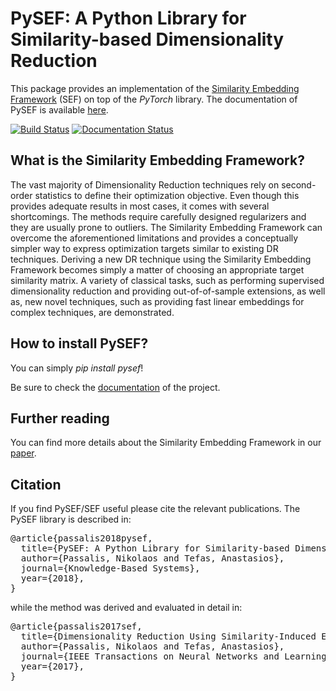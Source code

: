 # PySEF: A Python Library for Similarity-based Dimensionality Reduction
This package provides an implementation of the [Similarity Embedding Framework](https://arxiv.org/abs/1706.05692) (SEF) on top of the *PyTorch* library. The documentation of PySEF is available [here](https://pysef.readthedocs.io).

[![Build Status](https://travis-ci.org/passalis/sef.svg?branch=master)](https://travis-ci.org/passalis/sef)
[![Documentation Status](https://readthedocs.org/projects/pysef/badge/?version=latest)](http://pysef.readthedocs.io/en/latest/?badge=latest)

## What is the Similarity Embedding Framework?
The vast majority of Dimensionality Reduction techniques rely on second-order statistics to define their optimization objective. Even though this provides adequate results in most cases, it comes with several shortcomings. The methods require carefully designed regularizers and they are usually prone to outliers. The Similarity Embedding Framework can overcome the aforementioned limitations and provides a conceptually simpler way to express optimization targets similar to existing DR techniques. Deriving a new DR technique using the Similarity Embedding Framework becomes simply a matter of choosing an appropriate target similarity matrix. A variety of classical tasks, such as performing supervised dimensionality reduction and providing out-of-of-sample extensions, as well as, new novel techniques, such as providing fast linear embeddings for complex techniques, are demonstrated. 

## How to install PySEF?
You can simply *pip install pysef*! 

Be sure to check the [documentation](https://pysef.readthedocs.io) of the project.

## Further reading

You can find more details about the Similarity Embedding Framework in our [paper](https://arxiv.org/abs/1706.05692).

## Citation

If you find PySEF/SEF useful please cite the relevant publications. The PySEF library is described in:
<pre>
@article{passalis2018pysef,
  title={PySEF: A Python Library for Similarity-based Dimensionality Reduction},
  author={Passalis, Nikolaos and Tefas, Anastasios},
  journal={Knowledge-Based Systems},
  year={2018},
}
</pre>
while the method was derived and evaluated in detail in:

<pre>
@article{passalis2017sef,
  title={Dimensionality Reduction Using Similarity-Induced Embeddings},
  author={Passalis, Nikolaos and Tefas, Anastasios},
  journal={IEEE Transactions on Neural Networks and Learning Systems}, 
  year={2017},
}
</pre>
